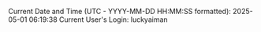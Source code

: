Current Date and Time (UTC - YYYY-MM-DD HH:MM:SS formatted): 2025-05-01 06:19:38
Current User's Login: luckyaiman

